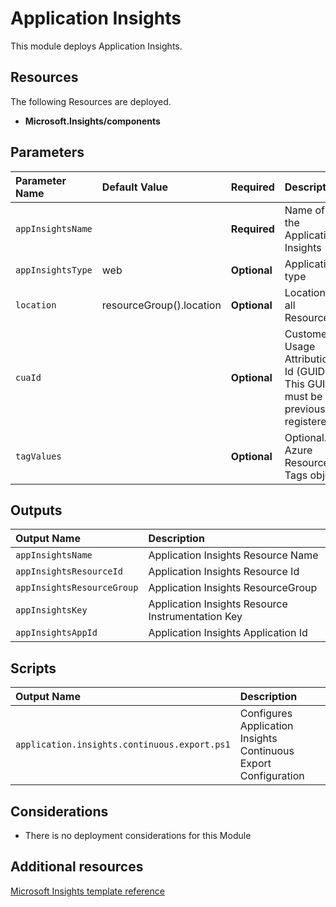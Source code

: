 # Application Insights

This module deploys Application Insights. 

## Resources

The following Resources are deployed.

+ **Microsoft.Insights/components**

## Parameters

| Parameter Name | Default Value | Required | Description |
| :-             | :-            | :-       |:-           |
| `appInsightsName` || **Required** | Name of the Application Insights
| `appInsightsType` | web | **Optional** | Application type
| `location` | resourceGroup().location | **Optional** | Location for all Resources
| `cuaId` || **Optional** | Customer Usage Attribution Id (GUID). This GUID must be previously registered
| `tagValues` || **Optional** | Optional. Azure Resource Tags object

## Outputs

| Output Name | Description |
| :-          | :-          |
| `appInsightsName` | Application Insights Resource Name
| `appInsightsResourceId` | Application Insights Resource Id
| `appInsightsResourceGroup` | Application Insights ResourceGroup
| `appInsightsKey` | Application Insights Resource Instrumentation Key
| `appInsightsAppId` | Application Insights Application Id

## Scripts

| Output Name | Description |
| :-          | :-          |
| `application.insights.continuous.export.ps1` |  Configures Application Insights Continuous Export Configuration

## Considerations

+ There is no deployment considerations for this Module

## Additional resources

[Microsoft Insights template reference](https://docs.microsoft.com/en-us/azure/templates/microsoft.insights/allversions)
